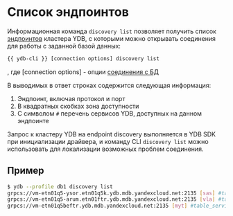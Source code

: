 # Список эндпоинтов

Информационная команда `discovery list` позволяет получить список [эндпоинтов](../../../../concepts/connect.md#endpoint) кластера YDB, с которыми можно открывать соединения для работы с заданной базой данных:

``` bash
{{ ydb-cli }} [connection options] discovery list
```

, где [connection options] - опции [соединения с БД](../../connect.md#command-line-pars)

В выводимых в ответ строках содержится следующая информация:
1. Эндпоинт, включая протокол и порт
2. В квадратных скобках зона доступности
3. С символом `#` перечень сервисов YDB, доступных на данном эндпоинте

Запрос к кластеру YDB на endpoint discovery выполняется в YDB SDK при инициализации драйвера, и команду CLI `discovery list` можно использовать для локализации возможных проблем соединения.

## Пример

``` bash
$ ydb --profile db1 discovery list
grpcs://vm-etn01q5-ysor.etn01q5k.ydb.mdb.yandexcloud.net:2135 [sas] #table_service #scripting #discovery #rate_limiter #locking #kesus
grpcs://vm-etn01q5-arum.etn01ftr.ydb.mdb.yandexcloud.net:2135 [vla] #table_service #scripting #discovery #rate_limiter #locking #kesus
grpcs://vm-etn01q5beftr.ydb.mdb.yandexcloud.net:2135 [myt] #table_service #scripting #discovery #rate_limiter #locking #kesus
```
